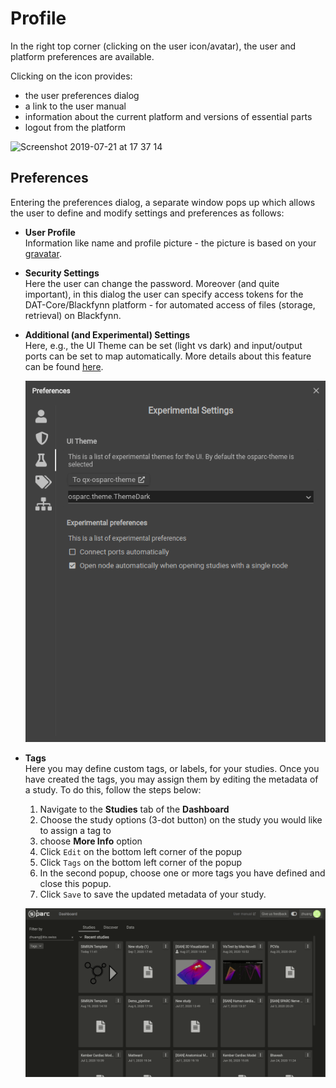 # Profile

In the right top corner (clicking on the user icon/avatar), the user and platform preferences are available.

Clicking on the icon provides:

* the user preferences dialog
* a link to the user manual
* information about the current platform and versions of essential parts
* logout from the platform

![Screenshot 2019-07-21 at 17 37 14](https://user-images.githubusercontent.com/32800795/61593341-a7ee1c00-abde-11e9-9a69-5c4311cacf13.png ':size=250%')

## Preferences
Entering the preferences dialog, a separate window pops up which allows the user to define and modify settings and preferences as follows:

* __User Profile__ <br/>
  Information like name and profile picture - the picture is based on your [gravatar](https://en.gravatar.com/).

* __Security Settings__ <br/>
  Here the user can change the password. Moreover (and quite important), in this dialog the user can specify access tokens for the DAT-Core/Blackfynn platform - for automated access of files (storage, retrieval) on Blackfynn.

* __Additional (and Experimental) Settings__ <br/>
  Here, e.g., the UI Theme can be set (light vs dark) and input/output ports can be set to map automatically. More details about this feature can be found [here](docs/study_setup/connecting_services?id=auto-connect-option).

  ![prefs](../../../../_media/preference_exp.png) <br/>

* __Tags__ <br/>
  Here you may define custom tags, or labels, for your studies. Once you have created the tags, you may assign them by editing the metadata of a study. To do this, follow the steps below:
  1. Navigate to the **Studies** tab of the **Dashboard**
  2. Choose the study options (3-dot button) on the study you would like to assign a tag to
  3. choose **More Info** option
  4. Click ```Edit``` on the bottom left corner of the popup
  5. Click ```Tags``` on the bottom left corner of the popup
  6. In the second popup, choose one or more tags you have defined and close this popup.
  7. Click ```Save``` to save the updated metadata of your study.

  ![tags](../../../../_media/tags.gif) <br/>

